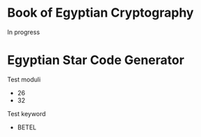 # Book of Egyptian Cryptography

In progress

# Egyptian Star Code Generator

Test moduli
- 26
- 32

Test keyword
- BETEL
